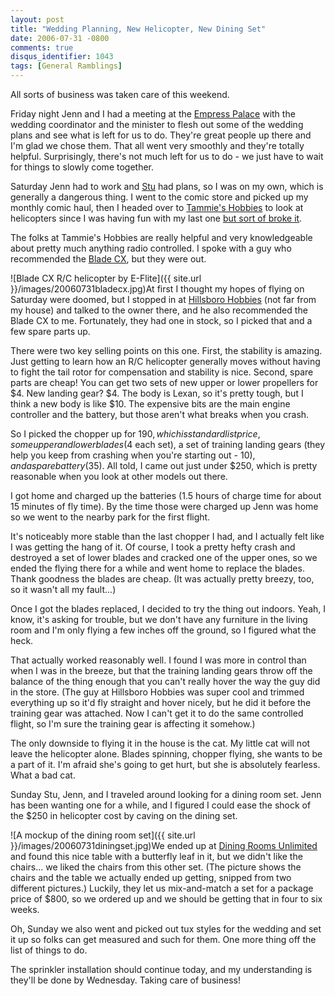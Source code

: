 ```yaml
---
layout: post
title: "Wedding Planning, New Helicopter, New Dining Set"
date: 2006-07-31 -0800
comments: true
disqus_identifier: 1043
tags: [General Ramblings]
---
```

All sorts of business was taken care of this weekend.

 Friday night Jenn and I had a meeting at the [Empress
Palace](http://www.empresspalace.com) with the wedding coordinator and
the minister to flesh out some of the wedding plans and see what is left
for us to do. They're great people up there and I'm glad we chose them.
That all went very smoothly and they're totally helpful. Surprisingly,
there's not much left for us to do - we just have to wait for things to
slowly come together.

 Saturday Jenn had to work and [Stu](http://www.stuartthompson.net) had
plans, so I was on my own, which is generally a dangerous thing. I went
to the comic store and picked up my monthly comic haul, then I headed
over to [Tammie's Hobbies](http://www.tammieshobbies.com/) to look at
helicopters since I was having fun with my last one [but sort of broke
it](/archive/2006/07/25/chopper-down.aspx).

 The folks at Tammie's Hobbies are really helpful and very knowledgeable
about pretty much anything radio controlled. I spoke with a guy who
recommended the [Blade
CX](http://www.e-fliterc.com/Products/Default.aspx?ProdID=EFLH1200), but
they were out.

 ![Blade CX R/C helicopter by
E-Flite]({{ site.url }}/images/20060731bladecx.jpg)At
first I thought my hopes of flying on Saturday were doomed, but I
stopped in at [Hillsboro Hobbies](http://hillsborohobbyshop.com/) (not
far from my house) and talked to the owner there, and he also
recommended the Blade CX to me. Fortunately, they had one in stock, so I
picked that and a few spare parts up.

 There were two key selling points on this one. First, the stability is
amazing. Just getting to learn how an R/C helicopter generally moves
without having to fight the tail rotor for compensation and stability is
nice. Second, spare parts are cheap! You can get two sets of new upper
or lower propellers for $4. New landing gear? $4. The body is Lexan,
so it's pretty tough, but I think a new body is like $10. The expensive
bits are the main engine controller and the battery, but those aren't
what breaks when you crash.

 So I picked the chopper up for $190, which is standard list price,
some upper and lower blades ($4 each set), a set of training landing
gears (they help you keep from crashing when you're starting out -
$10), and a spare battery ($35). All told, I came out just under
$250, which is pretty reasonable when you look at other models out
there.

 I got home and charged up the batteries (1.5 hours of charge time for
about 15 minutes of fly time). By the time those were charged up Jenn
was home so we went to the nearby park for the first flight.

 It's noticeably more stable than the last chopper I had, and I actually
felt like I was getting the hang of it. Of course, I took a pretty hefty
crash and destroyed a set of lower blades and cracked one of the upper
ones, so we ended the flying there for a while and went home to replace
the blades. Thank goodness the blades are cheap. (It was actually pretty
breezy, too, so it wasn't all my fault...)

 Once I got the blades replaced, I decided to try the thing out indoors.
Yeah, I know, it's asking for trouble, but we don't have any furniture
in the living room and I'm only flying a few inches off the ground, so I
figured what the heck.

 That actually worked reasonably well. I found I was more in control
than when I was in the breeze, but that the training landing gears throw
off the balance of the thing enough that you can't really hover the way
the guy did in the store. (The guy at Hillsboro Hobbies was super cool
and trimmed everything up so it'd fly straight and hover nicely, but he
did it before the training gear was attached. Now I can't get it to do
the same controlled flight, so I'm sure the training gear is affecting
it somehow.)

 The only downside to flying it in the house is the cat. My little cat
will not leave the helicopter alone. Blades spinning, chopper flying,
she wants to be a part of it. I'm afraid she's going to get hurt, but
she is absolutely fearless. What a bad cat.

 Sunday Stu, Jenn, and I traveled around looking for a dining room set.
Jenn has been wanting one for a while, and I figured I could ease the
shock of the $250 in helicopter cost by caving on the dining set.

 ![A mockup of the dining room
set]({{ site.url }}/images/20060731diningset.jpg)We
ended up at [Dining Rooms
Unlimited](http://www.dining-rooms-unlimited.com/) and found this nice
table with a butterfly leaf in it, but we didn't like the chairs... we
liked the chairs from this other set. (The picture shows the chairs and
the table we actually ended up getting, snipped from two different
pictures.) Luckily, they let us mix-and-match a set for a package price
of $800, so we ordered up and we should be getting that in four to six
weeks.

 Oh, Sunday we also went and picked out tux styles for the wedding and
set it up so folks can get measured and such for them. One more thing
off the list of things to do.

 The sprinkler installation should continue today, and my understanding
is they'll be done by Wednesday. Taking care of business!
